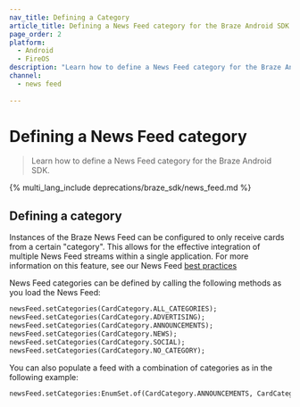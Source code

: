 ```yaml
---
nav_title: Defining a Category
article_title: Defining a News Feed category for the Braze Android SDK
page_order: 2
platform: 
  - Android
  - FireOS
description: "Learn how to define a News Feed category for the Braze Android SDK."
channel:
  - news feed
  
---
```


# Defining a News Feed category

> Learn how to define a News Feed category for the Braze Android SDK.

{% multi_lang_include deprecations/braze_sdk/news_feed.md %}

## Defining a category

Instances of the Braze News Feed can be configured to only receive cards from a certain "category". This allows for the effective integration of multiple News Feed streams within a single application. For more information on this feature, see our News Feed [best practices]({{site.baseurl}}/user_guide/message_building_by_channel/in-app_messages/reporting/)

News Feed categories can be defined by calling the following methods as you load the News Feed:

```xml
newsFeed.setCategories(CardCategory.ALL_CATEGORIES);
newsFeed.setCategories(CardCategory.ADVERTISING);
newsFeed.setCategories(CardCategory.ANNOUNCEMENTS);
newsFeed.setCategories(CardCategory.NEWS);
newsFeed.setCategories(CardCategory.SOCIAL);
newsFeed.setCategories(CardCategory.NO_CATEGORY);
```

You can also populate a feed with a combination of categories as in the following example:

```xml
newsFeed.setCategories:EnumSet.of(CardCategory.ANNOUNCEMENTS, CardCategory.NEWS);
```


